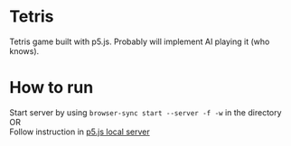 # Tetris
Tetris game built with p5.js. Probably will implement AI playing it (who knows).

# How to run
Start server by using  `browser-sync start --server -f -w` in the directory  
OR  
Follow instruction in [p5.js local server](https://github.com/processing/p5.js/wiki/Local-server)
